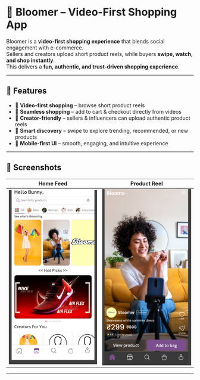 # 📱 Bloomer – Video-First Shopping App

Bloomer is a **video-first shopping experience** that blends social engagement with e-commerce.  
Sellers and creators upload short product reels, while buyers **swipe, watch, and shop instantly**.  
This delivers a **fun, authentic, and trust-driven shopping experience**.  

---

## 🚀 Features

- 🎥 **Video-first shopping** – browse short product reels  
- 🛒 **Seamless shopping** – add to cart & checkout directly from videos  
- 🤝 **Creator-friendly** – sellers & influencers can upload authentic product reels  
- 🔎 **Smart discovery** – swipe to explore trending, recommended, or new products  
- 📱 **Mobile-first UI** – smooth, engaging, and intuitive experience  

---

## 📸 Screenshots  



| Home Feed | Product Reel | 
|-----------|--------------|
| ![Home](./screen_shot1.png) | ![Product Reel](./screen_shot.png) |

---



